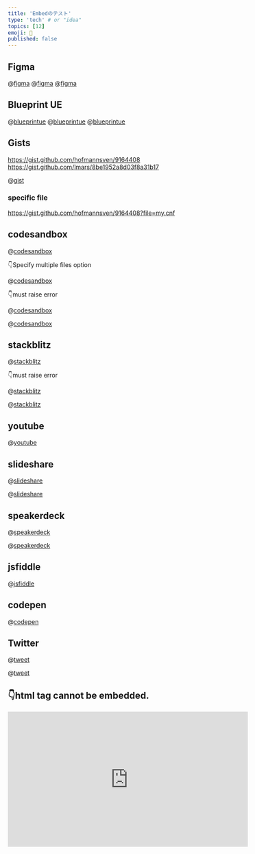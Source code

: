 ```yaml
---
title: 'Embedのテスト'
type: 'tech' # or "idea"
topics: [12]
emoji: 🐲
published: false
---
```


## Figma

@[figma](https://www.figma.com/file/LKQ4FJ4bTnCSjedbRpk931/Sample-File)
@[figma](https://www.figma.com/file/LKQ4FJ4bTnCSjedbRpk931/Sample-File)
@[figma](https://www.figma.com/file/LKQ4FJ4bTnCSjedbRpk931/Sample-File)

## Blueprint UE

@[blueprintue](https://blueprintue.com/render/xmdvzpam/)
@[blueprintue](https://blueprintue.com/render/xmdvzpam/)
@[blueprintue](https://blueprintue.com/render/xmdvzpam/)

## Gists

https://gist.github.com/hofmannsven/9164408
https://gist.github.com/lmars/8be1952a8d03f8a31b17

@[gist](https://gist.github.com/mattpodwysocki/218388)

### specific file

https://gist.github.com/hofmannsven/9164408?file=my.cnf

## codesandbox

@[codesandbox](https://codesandbox.io/embed/guess-movie-erpn1?fontsize=14&hidenavigation=1&theme=dark)

👇Specify multiple files option

@[codesandbox](https://codesandbox.io/embed/guess-movie-erpn1?fontsize=14&hidenavigation=1&theme=dark&module=/src/App.js,/src/index.js)

👇must raise error

@[codesandbox](https://codesandbox.io/embed/a"a)

@[codesandbox](http://codesandbox.io/embed/guess-movie-erpn1?fontsize=14&hidenavigation=1&theme=dark)

## stackblitz

@[stackblitz](https://stackblitz.com/edit/angular-examples)

👇must raise error

@[stackblitz](https://stackblitz.com/edit/embed?embed=a"a)

@[stackblitz](http://stackblitz.com/edit/embed?embed=1&file=app/app.component.ts)

## youtube

@[youtube](ApXoWvfEYVU)

## slideshare

@[slideshare](EP6Yf9I2idPXCb)

@[slideshare](dCylTYuzhqeAtW)

## speakerdeck

@[speakerdeck](f8653c8c6ffc4f54bb4683daa8c1a284)

@[speakerdeck](4f926da9cb4cd0001f00a1ff)

## jsfiddle

@[jsfiddle](https://jsfiddle.net/9wkngdue/embedded)

## codepen

@[codepen](https://codepen.io/noeldelgado/pen/BaogqYy?default-tab=result)

## Twitter

@[tweet](https://twitter.com/jack/status/20)

@[tweet](https://twitter.com/steelydylan/status/1253567029010825216)

## 👇html tag cannot be embedded.

<iframe width="560" height="315" src="https://www.youtube.com/embed/ToLJE4YEQRI" frameborder="0" allow="accelerometer; autoplay; encrypted-media; gyroscope; picture-in-picture" allow="fullscreen"></iframe>
